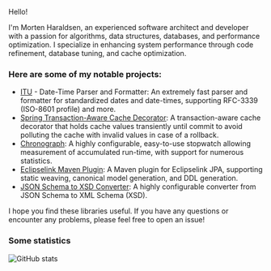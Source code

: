Hello!

I'm Morten Haraldsen, an experienced software architect and developer with a passion for algorithms, data structures, databases, and performance optimization. I specialize in enhancing system performance through code refinement, database tuning, and cache optimization.

### Here are some of my notable projects:

* [ITU](https://github.com/ethlo/itu) - Date-Time Parser and Formatter: An extremely fast parser and formatter for standardized dates and date-times, supporting RFC-3339 (ISO-8601 profile) and more.
* [Spring Transaction-Aware Cache Decorator](https://github.com/ethlo/spring-tx-cache-decorator): A transaction-aware cache decorator that holds cache values transiently until commit to avoid polluting the cache with invalid values in case of a rollback.
* [Chronograph](https://github.com/ethlo/chronograph): A highly configurable, easy-to-use stopwatch allowing measurement of accumulated run-time, with support for numerous statistics.
* [Eclipselink Maven Plugin](https://github.com/ethlo/eclipselink-maven-plugin): A Maven plugin for Eclipselink JPA, supporting static weaving, canonical model generation, and DDL generation.
* [JSON Schema to XSD Converter](https://github.com/ethlo/json2xsd): A highly configurable converter from JSON Schema to XML Schema (XSD).

I hope you find these libraries useful. If you have any questions or encounter any problems, please feel free to open an issue!

### Some statistics
![GitHub stats](https://github-readme-stats.vercel.app/api?username=ethlo&theme=transparent&show=&show_icons=true&custom_title=ethlo's%20public%20GitHub%20statistics&rank_icon=percentile&ring_color=33FF33)

